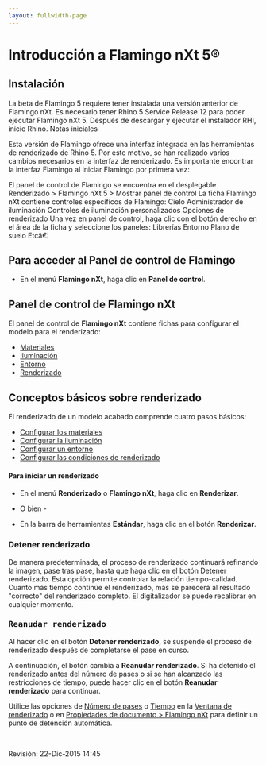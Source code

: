 ```yaml
---
layout: fullwidth-page
---
```


# Introducción a Flamingo nXt 5®
 
## Instalación

La beta de Flamingo 5 requiere tener instalada una versión anterior de Flamingo nXt.
Es necesario tener Rhino 5 Service Release 12 para poder ejecutar Flamingo nXt 5.
Después de descargar y ejecutar el instalador RHI, inicie Rhino.
Notas iniciales

Esta versión de Flamingo ofrece una interfaz integrada en las herramientas de renderizado de Rhino 5. Por este motivo, se han realizado varios cambios necesarios en la interfaz de renderizado. Es importante encontrar la interfaz Flamingo al iniciar Flamingo por primera vez:

El panel de control de Flamingo se encuentra en el desplegable Renderizado > Flamingo nXt 5 > Mostrar panel de control
La ficha Flamingo nXt contiene controles específicos de Flamingo:
Cielo
Administrador de iluminación
Controles de iluminación personalizados
Opciones de renderizado
Una vez en panel de control, haga clic con el botón derecho en el área de la ficha y seleccione los paneles:
Librerías
Entorno
Plano de suelo
Etcâ€¦
 
## Para acceder al Panel de control de Flamingo
  * En el menú **Flamingo nXt**, haga clic en **Panel de control**.

  ## Panel de control de Flamingo nXt
El panel de control de **Flamingo nXt** contiene fichas para configurar el modelo para el renderizado:

 *  [Materiales](..\materials\materials-tab.html) 
 *  [Iluminación](../lighting/lighting-tab.html) 
 *  [Entorno](../environment/environment-tab.html) 
 *  [Renderizado](../render/render-tab.html) 

## Conceptos básicos sobre renderizado
 
El renderizado de un modelo acabado comprende cuatro pasos básicos:

 *  [Configurar los materiales](..\materials\materials-tab.html) 
 *  [Configurar la iluminación](../lighting/lighting-tab.html) 
 *  [Configurar un entorno](../environment/environment-tab.html) 
 *  [Configurar las condiciones de renderizado](../render/render-tab.html) 

#### Para iniciar un renderizado

 * En el menú **Renderizado** o **Flamingo nXt**, haga clic en **Renderizar**.
- O bien -

 * En la barra de herramientas **Estándar**, haga clic en el botón **Renderizar**.

### Detener renderizado
 

De manera predeterminada, el proceso de renderizado continuará refinando la imagen, pase tras pase, hasta que haga clic en el botón Detener renderizado. Esta opción permite controlar la relación tiempo-calidad. Cuanto más tiempo continúe el renderizado, más se parecerá al  resultado "correcto" del renderizado completo. El digitalizador se puede recalibrar en cualquier momento.


###  <kbd>Reanudar renderizado</kbd> 
 

Al hacer clic en el botón **Detener renderizado**, se suspende el proceso de renderizado después de completarse el pase en curso.

A continuación, el botón cambia a **Reanudar renderizado**. Si ha detenido el renderizado antes del número de pases o si se han alcanzado las restricciones de tiempo, puede hacer clic en el botón **Reanudar renderizado** para continuar.

Utilice las opciones de [Número de pases](..\render\render-window.html#number-of-passes) o [Tiempo](..\render\render-window.html#time) en la [Ventana de renderizado](..\render\render-window.html) o en [Propiedades de documento > Flamingo nXt](..\render\documentproperties-flamingo.html) para definir un punto de detención automática.

&#160;

Revisión: 22-Dic-2015 14:45

